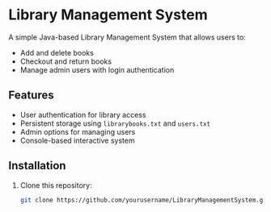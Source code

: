 
# Library Management System

A simple Java-based Library Management System that allows users to:
- Add and delete books
- Checkout and return books
- Manage admin users with login authentication

## Features
- User authentication for library access
- Persistent storage using `librarybooks.txt` and `users.txt`
- Admin options for managing users
- Console-based interactive system

## Installation
1. Clone this repository:
   ```sh
   git clone https://github.com/yourusername/LibraryManagementSystem.git

